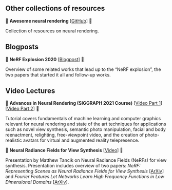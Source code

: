 ## Other collections of resources

:small_blue_diamond: **Awesome neural rendering** [[GitHub](https://github.com/weihaox/awesome-neural-rendering)] :small_blue_diamond:

Collection of resources on neural rendering.

## Blogposts

:small_blue_diamond: **NeRF Explosion 2020** [[Blogpost](https://dellaert.github.io/NeRF/)] :small_blue_diamond:

Overview of some related works that lead up to the “NeRF explosion”,
the two papers that started it all and follow-up works.

## Video Lectures

:small_blue_diamond: **Advances in Neural Rendering (SIGGRAPH 2021 Course)** [[Video Part 1](https://www.youtube.com/watch?v=otly9jcZ0Jg)] [[Video Part 2](https://www.youtube.com/watch?v=aboFl5ozImM)] :small_blue_diamond:

Tutorial covers fundamentals of machine learning and computer graphics relevant for neural rendering and state of the art techniques for applications such as novel view synthesis, semantic photo manipulation, facial and body reenactment, relighting, free-viewpoint video, and the creation of photo-realistic avatars for virtual and augmented reality telepresence.

:small_blue_diamond: **Neural Radiance Fields for View Synthesis** [[Video](https://www.youtube.com/watch?v=dPWLybp4LL0&t=854s)] :small_blue_diamond:

Presentation by Matthew Tancik on Neural Radiance Fields (NeRFs) for view synthesis.
Presentation includes overview of two papers: _NeRF: Representing Scenes as Neural Radiance Fields for View Synthesis_ [[ArXiv](https://arxiv.org/abs/2003.08934)] and
_Fourier Features Let Networks Learn High Frequency Functions in Low Dimensional Domains_ [[ArXiv](https://arxiv.org/abs/2006.10739)].

